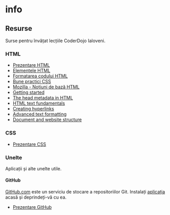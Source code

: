 # info

## Resurse

Surse pentru învățat lecțiile CoderDojo Ialoveni.

### HTML

- [Prezentare HTML](https://docs.google.com/presentation/d/1YM0bEnfPRmc19r1hxjj_MslT-WdbOX5R0GYBAnmhQ_0)
- [Elementele HTML](https://docs.google.com/presentation/d/1UZb0x9by_cOXqKpLBFuDDkklwy0T2lI1TSmGqM8wHyQ)
- [Formatarea codului HTML](https://docs.google.com/presentation/d/1x2l7V2vXX5UZkAQBiPNCZwBe4YLVMZNiGDZDjQhgF34)
- [Bune practici CSS](https://docs.google.com/presentation/d/1fx7xRdycxdGiOI7wSkyqvImyIlvVbgRVlGUGmILfccc)
- [Mozilla - Noțiuni de bază HTML](https://developer.mozilla.org/ro/docs/Learn/Getting_started_with_the_web/HTML_basics)
- [Getting started](https://developer.mozilla.org/ro/docs/Learn/HTML/Introduction_to_HTML/Getting_started)
- [The head metadata in HTML](https://developer.mozilla.org/ro/docs/Learn/HTML/Introduction_to_HTML/The_head_metadata_in_HTML)
- [HTML text fundamentals](https://developer.mozilla.org/en-US/docs/Learn/HTML/Introduction_to_HTML/HTML_text_fundamentals)
- [Creating hyperlinks](https://developer.mozilla.org/en-US/docs/Learn/HTML/Introduction_to_HTML/Creating_hyperlinks)
- [Advanced text formatting](https://developer.mozilla.org/en-US/docs/Learn/HTML/Introduction_to_HTML/Advanced_text_formatting)
- [Document and website structure](https://developer.mozilla.org/en-US/docs/Learn/HTML/Introduction_to_HTML/Document_and_website_structure)

### CSS

- [Prezentare CSS](https://docs.google.com/presentation/d/1MKPPnTlfEPnarv2PSsv8yp7wuzxSPN3wKmjzpZRDyVs)

### Unelte

Aplicații și alte unelte utile.

#### GitHub

[GitHub.com](https://github.com) este un serviciu de stocare a repositoriilor Git.
Instalați [aplicația](https://desktop.github.com/) acasă și deprindeți-vă cu ea.

- [Prezentare GitHub](https://docs.google.com/presentation/d/1JmwGrWRAQEit4G78oPvIzRajbnRFxnTdsXYQ7d4thW4)
